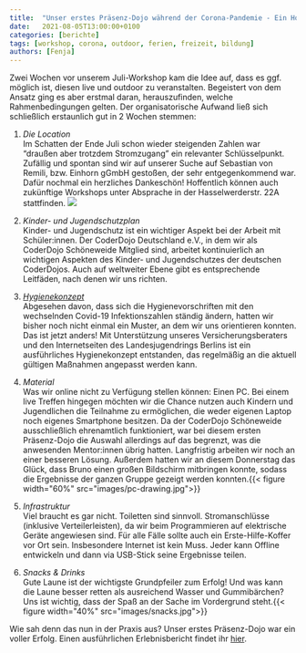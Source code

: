 ```yaml
---
title:  "Unser erstes Präsenz-Dojo während der Corona-Pandemie - Ein How-To"
date:   2021-08-05T13:00:00+0100
categories: [berichte]
tags: [workshop, corona, outdoor, ferien, freizeit, bildung]
authors: [Fenja]
---
```


Zwei Wochen vor unserem Juli-Workshop kam die Idee auf, dass es ggf. möglich ist, diesen live und outdoor zu veranstalten. Begeistert von dem Ansatz ging es aber erstmal daran, herauszufinden, welche Rahmenbedingungen gelten. Der organisatorische Aufwand ließ sich schließlich erstaunlich gut in 2 Wochen stemmen:  

1. *Die Location*    
Im Schatten der Ende Juli schon wieder steigenden Zahlen war “draußen aber trotzdem Stromzugang” ein relevanter Schlüsselpunkt. Zufällig und spontan sind wir auf unserer Suche auf Sebastian von Remili, bzw. Einhorn gGmbH gestoßen, der sehr entgegenkommend war. Dafür nochmal ein herzliches Dankeschön! Hoffentlich können auch zukünftige Workshops unter Absprache in der Hasselwerderstr. 22A stattfinden. ![](images/location.JPG#floatright)

2. *Kinder- und Jugendschutzplan*  
Kinder- und Jugendschutz ist ein wichtiger Aspekt bei der Arbeit mit Schüler:innen. Der CoderDojo Deutschland e.V., in dem wir als CoderDojo Schöneweide Mitglied sind, arbeitet kontinuierlich an wichtigen Aspekten des Kinder- und Jugendschutzes der deutschen CoderDojos. Auch auf weltweiter Ebene gibt es entsprechende Leitfäden, nach denen wir uns richten.

3. [*Hygienekonzept*](https://coderdojo-schoeneweide.github.io/docs/hygienekonzept.pdf)  
Abgesehen davon, dass sich die Hygienevorschriften mit den wechselnden Covid-19 Infektionszahlen ständig ändern, hatten wir bisher noch nicht einmal ein Muster, an dem wir uns orientieren konnten. Das ist jetzt anders! Mit Unterstützung unseres Versicherungsberaters und den Internetseiten des Landesjugendrings Berlins ist ein ausführliches Hygienekonzept entstanden, das regelmäßig an die aktuell gültigen Maßnahmen angepasst werden kann.

4. *Material*  
Was wir online nicht zu Verfügung stellen können: Einen PC. Bei einem live Treffen hingegen möchten wir die Chance nutzen auch Kindern und Jugendlichen die Teilnahme zu ermöglichen, die weder eigenen Laptop noch eigenes Smartphone besitzen. Da der CoderDojo Schöneweide ausschließlich ehrenamtlich funktioniert, war bei diesem ersten Präsenz-Dojo die Auswahl allerdings auf das begrenzt, was die anwesenden Mentor:innen übrig hatten. Langfristig arbeiten wir noch an einer besseren Lösung. Außerdem hatten wir an diesem Donnerstag das Glück, dass Bruno einen großen Bildschirm mitbringen konnte, sodass die Ergebnisse der ganzen Gruppe gezeigt werden konnten.{{< figure width="60%" src="images/pc-drawing.jpg">}}

5. *Infrastruktur*  
Viel braucht es gar nicht. Toiletten sind sinnvoll. Stromanschlüsse (inklusive Verteilerleisten), da wir beim Programmieren auf elektrische Geräte angewiesen sind. Für alle Fälle sollte auch ein Erste-Hilfe-Koffer vor Ort sein. Insbesondere Internet ist kein Muss. Jeder kann Offline entwickeln und dann via USB-Stick seine Ergebnisse teilen.

6. *Snacks & Drinks*  
Gute Laune ist der wichtigste Grundpfeiler zum Erfolg! Und was kann die Laune besser retten als ausreichend Wasser und Gummibärchen? Uns ist wichtig, dass der Spaß an der Sache im Vordergrund steht.{{< figure width="40%" src="images/snacks.jpg">}} 

Wie sah denn das nun in der Praxis aus? Unser erstes Präsenz-Dojo war ein voller Erfolg. Einen ausführlichen Erlebnisbericht findet ihr [hier](https://coderdojo-schoeneweide.github.io/blog/2021-07-29-juli-workshop/).